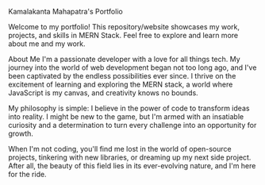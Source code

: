 Kamalakanta Mahapatra's Portfolio

Welcome to my portfolio! This repository/website showcases my work, projects, and skills in MERN Stack. Feel free to explore and learn more about me and my work.

About Me
I'm a passionate developer with a love for all things tech. My journey into the world of web development began not too long ago, and I've been captivated by the endless possibilities ever since. I thrive on the excitement of learning and exploring the MERN stack, a world where JavaScript is my canvas, and creativity knows no bounds.

My philosophy is simple: I believe in the power of code to transform ideas into reality. I might be new to the game, but I'm armed with an insatiable curiosity and a determination to turn every challenge into an opportunity for growth.

When I'm not coding, you'll find me lost in the world of open-source projects, tinkering with new libraries, or dreaming up my next side project. After all, the beauty of this field lies in its ever-evolving nature, and I'm here for the ride.
